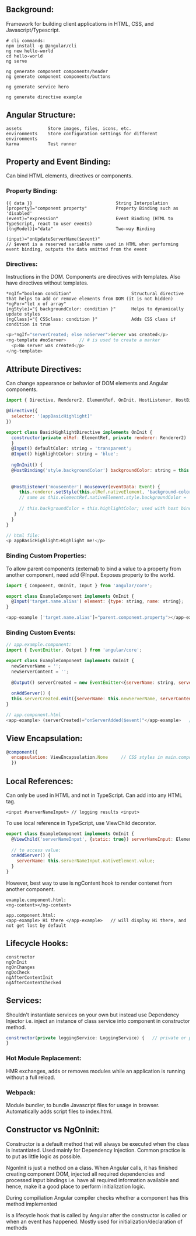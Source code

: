 ## Background:
Framework for building client applications in HTML, CSS, and Javascript/Typescript.
```
# cli commands:
npm install -g @angular/cli
ng new hello-world
cd hello-world
ng serve

ng generate component components/header
ng generate component components/buttons

ng generate service hero

ng generate directive example
```

## Angular Structure:
```
assets          Store images, files, icons, etc.
environments    Store configuration settings for different environments
karma           Test runner
```

## Property and Event Binding:
Can bind HTML elements, directives or components.

### Property Binding:
``` 
{{ data }}                                String Interpolation
[property]="component property"           Property Binding such as 'disabled' 
(event)="expression"                      Event Binding (HTML to TypeScript, react to user events)
[(ngModel)]="data"                        Two-way Binding

(input)="onUpdateServerName($event)"
// $event is a reserved variable name used in HTML when performing event binding, outputs the data emitted from the event
``` 
### Directives:
Instructions in the DOM. Components are directives with templates. Also have directives without templates.
```
*ngIf="boolean condition"                       Structural directive that helps to add or remove elements from DOM (it is not hidden)
*ngFor="let x of array"
[ngStyle]="{ backgroundColor: condition }"      Helps to dynamically update styles
[ngClass]="{ CSSclass: condition }"             Adds CSS class if condition is true

```

```javascript
<p>*ngIf="serverCreated; else noServer">Server was created</p>
<ng-template #noServer>     // # is used to create a marker
  <p>No server was created</p>
</ng-template>
```
## Attribute Directives:
Can change appearance or behavior of DOM elements and Angular components.
```javascript
import { Directive, Renderer2, ElementRef, OnInit, HostListener, HostBinding, Input } from '@angular/core';

@directive({
  selector: '[appBasicHighlight]'
})

export class BasicHighlightDirective implements OnInit {
  constructor(private elRef: ElementRef, private renderer: Renderer2)
  }
  @Input() defaultColor: string = 'transparent';
  @Input() highlightColor: string = 'blue';
  
  ngOnInit() {
  @HostBinding('style.backgroundColor') backgroundColor: string = this.defaultColor;  // shortcut for renderer
    
   
  @HostListener('mouseenter') mouseover(eventData: Event) {
     this.renderer.setStyle(this.elRef.nativeElement, 'background-color', 'green', false, false);
     // same as this.elementRef.nativeElement.style.backgroundColor = 'green'; not good way of acccessing element directly
     
     // this.backgroundColor = this.highlightColor; used with host binding
   }
  }
}

// html file:
<p appBasicHighlight>Highlight me!</p>
```

### Binding Custom Properties:
To allow parent components (external) to bind a value to a property from another component, need add @Input. Exposes property to the world.
```javascript
import { Component, OnInit, Input } from 'angular/core';

export class ExampleComponent implements OnInit {
  @Input('target.name.alias') element: {type: string, name: string};
}

<app-example ['target.name.alias']="parent.component.property"></app-example>
``` 
### Binding Custom Events:
```javascript
// app.example.component:
import { EventEmitter, Output } from 'angular/core';

export class ExampleComponent implements OnInit {
  newServerName = '';
  newServerContent = '';
  
  @Output() serverCreated = new EventEmitter<{serverName: string, serverContent: string}>();   // custom event
  
  onAddServer() {
  this.serverCreated.emit({serverName: this.newServerName, serverContent: this.newServerContent});
} 

// app.component.html
<app-example> (serverCreated)="onServerAdded($event)"</app-example>   // onServerAdded is a function in app.component
```
## View Encapsulation:
```javascript
@component({
  encapsulation: ViewEncapsulation.None     // CSS styles in main.component is applied
  })
```
## Local References:
Can only be used in HTML and not in TypeScript. Can add into any HTML tag. 
```
<input #serverNameInput> // logging results <input>
```
To use local reference in TypeScript, use ViewChild decorator.
```javascript
export class ExampleComponent implements OnInit {
  @ViewChild('serverNameInput', {static: true}) serverNameInput: ElementRef;    // property
  
  // to access value:
  onAddServer() {
    serverName: this.serverNameInput.nativeElement.value;
  }
}
```
However, best way to use is ngContent hook to render contenet from another component.
```
example.component.html:
<ng-content></ng-content>

app.component.html:
<app-example> Hi there </app-example>   // will display Hi there, and not get lost by default
```
## Lifecycle Hooks:
```
constructor
ngOnInit
ngOnChanges
ngDoCheck
ngAfterContentInit
ngAfterContentChecked
```



## Services:
Shouldn't instantiate services on your own but instead use Dependency Injector i.e. inject an instance of class service into component in constructor method.
```javascript
constructor(private loggingService: LoggingService) {   // private or public. Need perform this for both service and component.ts
}
```

### Hot Module Replacement:
HMR exchanges, adds or removes modules while an application is running without a full reload. 

### Webpack:
Module bundler, to bundle Javascript files for usage in browser. Automatically adds script files to index.html.

## Constructor vs NgOnInit:
Constructor is a default method that will always be executed when the class is instantiated. Used mainly for Dependency Injection. Common practice is to put as little logic as possible.

NgonInit is just a method on a class. When Angular calls, it has finished creating component DOM, injected all required dependencies and processed input bindings i.e. have all required information available and hence, make it a good place to perform initialization logic. 

During compiliation Angular compiler checks whether a component has this method implemented

is a lifecycle hook that is called by Angular after the constructor is called or when an event has happened. Mostly used for initialization/declaration of methods 
